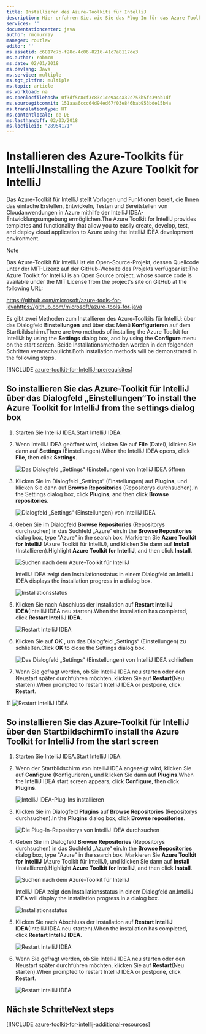 ```yaml
---
title: Installieren des Azure-Toolkits für IntelliJ
description: Hier erfahren Sie, wie Sie das Plug-In für das Azure-Toolkit für IntelliJ installieren, um in Azure Cloudanwendungen zu erstellen und bereitzustellen.
services: ''
documentationcenter: java
author: rmcmurray
manager: routlaw
editor: ''
ms.assetid: c6817c7b-f28c-4c06-8216-41c7a8117de3
ms.author: robmcm
ms.date: 02/01/2018
ms.devlang: Java
ms.service: multiple
ms.tgt_pltfrm: multiple
ms.topic: article
ms.workload: na
ms.openlocfilehash: 0f3df5c8cf3c83c1ce9a4ca32c753b5fc39ab1df
ms.sourcegitcommit: 151aaa6ccc64d94ed67f03e846bab953bde15b4a
ms.translationtype: HT
ms.contentlocale: de-DE
ms.lasthandoff: 02/03/2018
ms.locfileid: "28954171"
---
```

# <a name="installing-the-azure-toolkit-for-intellij"></a><span data-ttu-id="d62a8-103">Installieren des Azure-Toolkits für IntelliJ</span><span class="sxs-lookup"><span data-stu-id="d62a8-103">Installing the Azure Toolkit for IntelliJ</span></span>

<span data-ttu-id="d62a8-104">Das Azure-Toolkit für IntelliJ stellt Vorlagen und Funktionen bereit, die Ihnen das einfache Erstellen, Entwickeln, Testen und Bereitstellen von Cloudanwendungen in Azure mithilfe der IntelliJ IDEA-Entwicklungsumgebung ermöglichen.</span><span class="sxs-lookup"><span data-stu-id="d62a8-104">The Azure Toolkit for IntelliJ provides templates and functionality that allow you to easily create, develop, test, and deploy cloud application to Azure using the IntelliJ IDEA development environment.</span></span>

> [!NOTE] 
> 
> <span data-ttu-id="d62a8-105">Das Azure-Toolkit für IntelliJ ist ein Open-Source-Projekt, dessen Quellcode unter der MIT-Lizenz auf der GitHub-Website des Projekts verfügbar ist:</span><span class="sxs-lookup"><span data-stu-id="d62a8-105">The Azure Toolkit for IntelliJ is an Open Source project, whose source code is available under the MIT License from the project's site on GitHub at the following URL:</span></span> 
> 
> <span data-ttu-id="d62a8-106"><https://github.com/microsoft/azure-tools-for-java></span><span class="sxs-lookup"><span data-stu-id="d62a8-106"><https://github.com/microsoft/azure-tools-for-java></span></span> 
> 

<span data-ttu-id="d62a8-107">Es gibt zwei Methoden zum Installieren des Azure-Toolkits für IntelliJ: über das Dialogfeld **Einstellungen** und über das Menü **Konfigurieren** auf dem Startbildschirm.</span><span class="sxs-lookup"><span data-stu-id="d62a8-107">There are two methods of installing the Azure Toolkit for IntelliJ: by using the **Settings** dialog box, and by using the **Configure** menu on the start screen.</span></span> <span data-ttu-id="d62a8-108">Beide Installationsmethoden werden in den folgenden Schritten veranschaulicht.</span><span class="sxs-lookup"><span data-stu-id="d62a8-108">Both installation methods will be demonstrated in the following steps.</span></span>

[!INCLUDE [azure-toolkit-for-IntelliJ-prerequisites](../includes/azure-toolkit-for-intellij-prerequisites.md)]

## <a name="to-install-the-azure-toolkit-for-intellij-from-the-settings-dialog-box"></a><span data-ttu-id="d62a8-109">So installieren Sie das Azure-Toolkit für IntelliJ über das Dialogfeld „Einstellungen“</span><span class="sxs-lookup"><span data-stu-id="d62a8-109">To install the Azure Toolkit for IntelliJ from the settings dialog box</span></span>

1. <span data-ttu-id="d62a8-110">Starten Sie IntelliJ IDEA.</span><span class="sxs-lookup"><span data-stu-id="d62a8-110">Start IntelliJ IDEA.</span></span>

1. <span data-ttu-id="d62a8-111">Wenn IntelliJ IDEA geöffnet wird, klicken Sie auf **File** (Datei), klicken Sie dann auf **Settings** (Einstellungen).</span><span class="sxs-lookup"><span data-stu-id="d62a8-111">When the IntelliJ IDEA opens, click **File**, then click **Settings**.</span></span>
   
   ![Das Dialogfeld „Settings“ (Einstellungen) von IntelliJ IDEA öffnen][01a]

1. <span data-ttu-id="d62a8-113">Klicken Sie im Dialogfeld „Settings“ (Einstellungen) auf **Plugins**, und klicken Sie dann auf **Browse Repositories** (Repositorys durchsuchen).</span><span class="sxs-lookup"><span data-stu-id="d62a8-113">In the Settings dialog box, click **Plugins**, and then click **Browse repositories**.</span></span>
   
   ![Dialogfeld „Settings“ (Einstellungen) von IntelliJ IDEA][02a]

1. <span data-ttu-id="d62a8-115">Geben Sie im Dialogfeld **Browse Repositories** (Repositorys durchsuchen) in das Suchfeld „Azure“ ein.</span><span class="sxs-lookup"><span data-stu-id="d62a8-115">In the **Browse Repositories** dialog box, type "Azure" in the search box.</span></span> <span data-ttu-id="d62a8-116">Markieren Sie **Azure Toolkit for IntelliJ** (Azure Toolkit für IntelliJ), und klicken Sie dann auf **Install** (Installieren).</span><span class="sxs-lookup"><span data-stu-id="d62a8-116">Highlight **Azure Toolkit for IntelliJ**, and then click **Install**.</span></span>
   
   ![Suchen nach dem Azure-Toolkit für IntelliJ][03]
   
   <span data-ttu-id="d62a8-118">IntelliJ IDEA zeigt den Installationsstatus in einem Dialogfeld an.</span><span class="sxs-lookup"><span data-stu-id="d62a8-118">IntelliJ IDEA displays the installation progress in a dialog box.</span></span>
   
   ![Installationsstatus][04]

1. <span data-ttu-id="d62a8-120">Klicken Sie nach Abschluss der Installation auf **Restart IntelliJ IDEA**(IntelliJ IDEA neu starten).</span><span class="sxs-lookup"><span data-stu-id="d62a8-120">When the installation has completed, click **Restart IntelliJ IDEA**.</span></span>
   
   ![Restart IntelliJ IDEA][05]

1. <span data-ttu-id="d62a8-122">Klicken Sie auf **OK** , um das Dialogfeld „Settings“ (Einstellungen) zu schließen.</span><span class="sxs-lookup"><span data-stu-id="d62a8-122">Click **OK** to close the Settings dialog box.</span></span>
   
   ![Das Dialogfeld „Settings“ (Einstellungen) von IntelliJ IDEA schließen][06]

1. <span data-ttu-id="d62a8-124">Wenn Sie gefragt werden, ob Sie IntelliJ IDEA neu starten oder den Neustart später durchführen möchten, klicken Sie auf **Restart**(Neu starten).</span><span class="sxs-lookup"><span data-stu-id="d62a8-124">When prompted to restart IntelliJ IDEA or postpone, click **Restart**.</span></span>
   
<span data-ttu-id="d62a8-125">1</span><span class="sxs-lookup"><span data-stu-id="d62a8-125">1</span></span>   ![Restart IntelliJ IDEA][07]

## <a name="to-install-the-azure-toolkit-for-intellij-from-the-start-screen"></a><span data-ttu-id="d62a8-127">So installieren Sie das Azure-Toolkit für IntelliJ über den Startbildschirm</span><span class="sxs-lookup"><span data-stu-id="d62a8-127">To install the Azure Toolkit for IntelliJ from the start screen</span></span>

1. <span data-ttu-id="d62a8-128">Starten Sie IntelliJ IDEA.</span><span class="sxs-lookup"><span data-stu-id="d62a8-128">Start IntelliJ IDEA.</span></span>

1. <span data-ttu-id="d62a8-129">Wenn der Startbildschirm von IntelliJ IDEA angezeigt wird, klicken Sie auf **Configure** (Konfigurieren), und klicken Sie dann auf **Plugins**.</span><span class="sxs-lookup"><span data-stu-id="d62a8-129">When the IntelliJ IDEA start screen appears, click **Configure**, then click **Plugins**.</span></span>
   
   ![IntelliJ IDEA-Plug-Ins installieren][01b]

1. <span data-ttu-id="d62a8-131">Klicken Sie im Dialogfeld **Plugins** auf **Browse Repositories** (Repositorys durchsuchen).</span><span class="sxs-lookup"><span data-stu-id="d62a8-131">In the **Plugins** dialog box, click **Browse repositories**.</span></span>
   
   ![Die Plug-In-Repositorys von IntelliJ IDEA durchsuchen][02b]

1. <span data-ttu-id="d62a8-133">Geben Sie im Dialogfeld **Browse Repositories** (Repositorys durchsuchen) in das Suchfeld „Azure“ ein.</span><span class="sxs-lookup"><span data-stu-id="d62a8-133">In the **Browse Repositories** dialog box, type "Azure" in the search box.</span></span> <span data-ttu-id="d62a8-134">Markieren Sie **Azure Toolkit for IntelliJ** (Azure Toolkit für IntelliJ), und klicken Sie dann auf **Install** (Installieren).</span><span class="sxs-lookup"><span data-stu-id="d62a8-134">Highlight **Azure Toolkit for IntelliJ**, and then click **Install**.</span></span>
   
   ![Suchen nach dem Azure-Toolkit für IntelliJ][03]
   
   <span data-ttu-id="d62a8-136">IntelliJ IDEA zeigt den Installationsstatus in einem Dialogfeld an.</span><span class="sxs-lookup"><span data-stu-id="d62a8-136">IntelliJ IDEA will display the installation progress in a dialog box.</span></span>
   
   ![Installationsstatus][04]

1. <span data-ttu-id="d62a8-138">Klicken Sie nach Abschluss der Installation auf **Restart IntelliJ IDEA**(IntelliJ IDEA neu starten).</span><span class="sxs-lookup"><span data-stu-id="d62a8-138">When the installation has completed, click **Restart IntelliJ IDEA**.</span></span>
   
   ![Restart IntelliJ IDEA][05]

1. <span data-ttu-id="d62a8-140">Wenn Sie gefragt werden, ob Sie IntelliJ IDEA neu starten oder den Neustart später durchführen möchten, klicken Sie auf **Restart**(Neu starten).</span><span class="sxs-lookup"><span data-stu-id="d62a8-140">When prompted to restart IntelliJ IDEA or postpone, click **Restart**.</span></span>
   
   ![Restart IntelliJ IDEA][07]

## <a name="next-steps"></a><span data-ttu-id="d62a8-142">Nächste Schritte</span><span class="sxs-lookup"><span data-stu-id="d62a8-142">Next steps</span></span>

[!INCLUDE [azure-toolkit-for-intellij-additional-resources](../includes/azure-toolkit-for-intellij-additional-resources.md)]

<!-- URL List -->

<!-- IMG List -->

[01a]: media/azure-toolkit-for-intellij-installation/01-intellij-file-settings.png
[01b]: media/azure-toolkit-for-intellij-installation/01-intellij-configure-dropdown.png
[02a]: media/azure-toolkit-for-intellij-installation/02-intellij-settings-dialog.png
[02b]: media/azure-toolkit-for-intellij-installation/02-intellij-plugins-dialog.png
[03]: media/azure-toolkit-for-intellij-installation/03-intellij-browse-repositories.png
[04]: media/azure-toolkit-for-intellij-installation/04-install-progress.png
[05]: media/azure-toolkit-for-intellij-installation/05-restart-intellij.png
[06]: media/azure-toolkit-for-intellij-installation/06-intellij-settings-dialog.png
[07]: media/azure-toolkit-for-intellij-installation/07-restart-intellij.png
